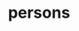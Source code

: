 ---
layout: page
title: persons
nav: true
nav_order: 8
dropdown: true
children:
  - title: PI
    permalink: /PI/
  - title: RF
    permalink: /RF/
---